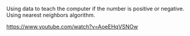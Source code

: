 Using data to teach the computer if the number is positive or negative. Using nearest neighbors algorithm.

https://www.youtube.com/watch?v=AoeEHqVSNOw